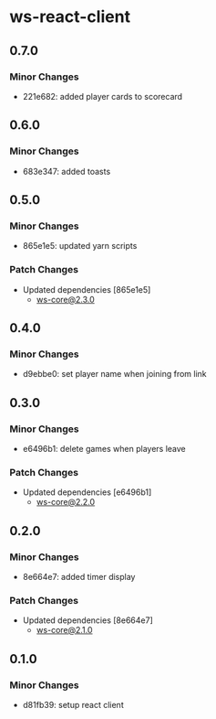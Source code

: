 # ws-react-client

## 0.7.0

### Minor Changes

- 221e682: added player cards to scorecard

## 0.6.0

### Minor Changes

- 683e347: added toasts

## 0.5.0

### Minor Changes

- 865e1e5: updated yarn scripts

### Patch Changes

- Updated dependencies [865e1e5]
  - ws-core@2.3.0

## 0.4.0

### Minor Changes

- d9ebbe0: set player name when joining from link

## 0.3.0

### Minor Changes

- e6496b1: delete games when players leave

### Patch Changes

- Updated dependencies [e6496b1]
  - ws-core@2.2.0

## 0.2.0

### Minor Changes

- 8e664e7: added timer display

### Patch Changes

- Updated dependencies [8e664e7]
  - ws-core@2.1.0

## 0.1.0

### Minor Changes

- d81fb39: setup react client
